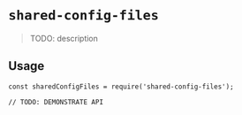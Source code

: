 # `shared-config-files`

> TODO: description

## Usage

```
const sharedConfigFiles = require('shared-config-files');

// TODO: DEMONSTRATE API
```
